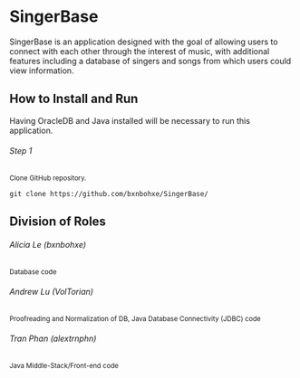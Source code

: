 # SingerBase
SingerBase is an application designed with the goal of allowing users to connect with each other through the interest of music, with additional features including a database of singers and songs from which users could view information.
## How to Install and Run
Having OracleDB and Java installed will be necessary to run this application.
###### Step 1 
<sub>Clone GitHub repository.</sub>

`git clone https://github.com/bxnbohxe/SingerBase/`
## Division of Roles
###### Alicia Le (bxnbohxe)
<sub>Database code</sub>
###### Andrew Lu (VolTorian)
<sub>Proofreading and Normalization of DB, Java Database Connectivity (JDBC) code</sub>
###### Tran Phan (alextrnphn)
<sub>Java Middle-Stack/Front-end code</sub>
